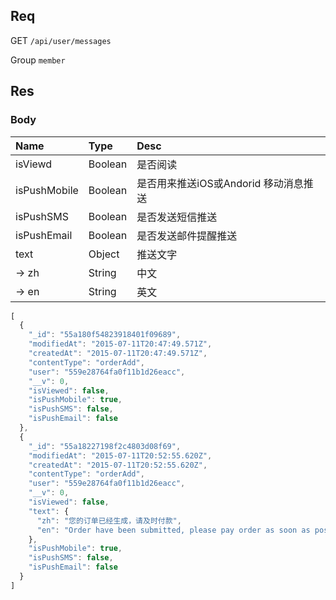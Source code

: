 ## Req

GET `/api/user/messages`

Group `member`




## Res
### Body


| Name                  | Type     | Desc    |
|:-------               |:-------  |:------- |
| isViewd               | Boolean  | 是否阅读  |
| isPushMobile          | Boolean  | 是否用来推送iOS或Andorid 移动消息推送   |
| isPushSMS             | Boolean  | 是否发送短信推送   |
| isPushEmail           | Boolean  | 是否发送邮件提醒推送  |
| text                  | Object   | 推送文字   |
|   -> zh               | String   | 中文  |
|   -> en               | String   | 英文  |


```js
[
  {
    "_id": "55a180f54823918401f09689",
    "modifiedAt": "2015-07-11T20:47:49.571Z",
    "createdAt": "2015-07-11T20:47:49.571Z",
    "contentType": "orderAdd",
    "user": "559e28764fa0f11b1d26eacc",
    "__v": 0,
    "isViewed": false,
    "isPushMobile": true,
    "isPushSMS": false,
    "isPushEmail": false
  },
  {
    "_id": "55a18227198f2c4803d08f69",
    "modifiedAt": "2015-07-11T20:52:55.620Z",
    "createdAt": "2015-07-11T20:52:55.620Z",
    "contentType": "orderAdd",
    "user": "559e28764fa0f11b1d26eacc",
    "__v": 0,
    "isViewed": false,
    "text": {
      "zh": "您的订单已经生成，请及时付款",
      "en": "Order have been submitted, please pay order as soon as possible"
    },
    "isPushMobile": true,
    "isPushSMS": false,
    "isPushEmail": false
  }
]

```

